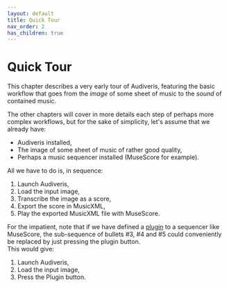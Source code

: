 ```yaml
---
layout: default
title: Quick Tour
nav_order: 2
has_children: true
---
```

# Quick Tour

This chapter describes a very early tour of Audiveris, featuring the basic workflow that goes from
the _image_ of some sheet of music to the _sound_ of contained music.

The other chapters will cover in more details each step of perhaps more complex workflows,
but for the sake of simplicity, let's assume that we already have:

* Audiveris installed,
* The image of some sheet of music of rather good quality,
* Perhaps a music sequencer installed (MuseScore for example).

All we have to do is, in sequence:
1. Launch Audiveris,
2. Load the input image,
3. Transcribe the image as a score,
4. Export the score in MusicXML,
5. Play the exported MusicXML file with MuseScore.

For the impatient, note that if we have defined a [plugin](../advanced/plugins.md) to a sequencer
like MuseScore, the sub-sequence of bullets \#3, \#4 and \#5 could conveniently be replaced by just
pressing the plugin button.  
This would give:
1. Launch Audiveris,
2. Load the input image,
3. Press the Plugin button.
